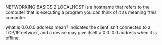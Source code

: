 NETWORKING BASICS 2
LOCALHOST
is a hostname that refers to the computer that is executing a program
you can think of it as meaning “this computer.

what is 0.0.0.0 address mean?
indicates the client isn't connected to a TCP/IP network, and a device
may give itself a 0.0. 0.0 address when it is offline.
